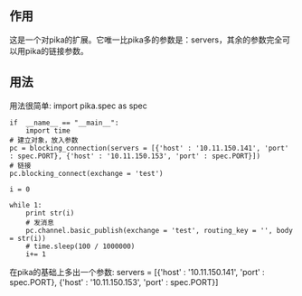 ## 作用
这是一个对pika的扩展。它唯一比pika多的参数是：servers，其余的参数完全可以用pika的链接参数。

## 用法
   用法很简单:
    import pika.spec as spec

    if  __name__ == "__main__":
    	import time
	# 建立对象，放入参数
	pc = blocking_connection(servers = [{'host' : '10.11.150.141', 'port' : spec.PORT}, {'host' : '10.11.150.153', 'port' : spec.PORT}])
	# 链接
	pc.blocking_connect(exchange = 'test')

	i = 0

	while 1:
		print str(i)
		# 发消息
		pc.channel.basic_publish(exchange = 'test', routing_key = '', body = str(i))
		# time.sleep(100 / 1000000)
		i+= 1
   

   在pika的基础上多出一个参数:
	servers = [{'host' : '10.11.150.141', 'port' : spec.PORT}, {'host' : '10.11.150.153', 'port' : spec.PORT}]


## 


